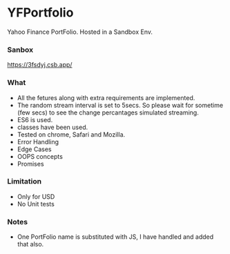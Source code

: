 # YFPortfolio
Yahoo Finance PortFolio. Hosted in a Sandbox Env.

### Sanbox
https://3fsdyj.csb.app/

### What
- All the fetures along with extra requirements are implemented.
- The random stream interval is set to 5secs. So please wait for sometime (few secs) to see the change percantages simulated streaming.
- ES6 is used.
- classes have been used.
- Tested on chrome, Safari and Mozilla.
- Error Handling
- Edge Cases
- OOPS concepts
- Promises

### Limitation
- Only for USD
- No Unit tests

### Notes
- One PortFolio name is substituted with JS, I have handled and added that also.
